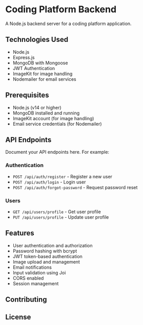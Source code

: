 # Coding Platform Backend

A Node.js backend server for a coding platform application.

## Technologies Used

- Node.js
- Express.js
- MongoDB with Mongoose
- JWT Authentication
- ImageKit for image handling
- Nodemailer for email services

## Prerequisites

- Node.js (v14 or higher)
- MongoDB installed and running
- ImageKit account (for image handling)
- Email service credentials (for Nodemailer)


## API Endpoints

Document your API endpoints here. For example:

### Authentication
- `POST /api/auth/register` - Register a new user
- `POST /api/auth/login` - Login user
- `POST /api/auth/forgot-password` - Request password reset

### Users
- `GET /api/users/profile` - Get user profile
- `PUT /api/users/profile` - Update user profile

## Features

- User authentication and authorization
- Password hashing with bcrypt
- JWT token-based authentication
- Image upload and management
- Email notifications
- Input validation using Joi
- CORS enabled
- Session management

## Contributing

## License
